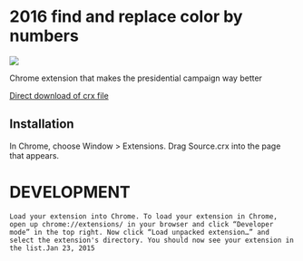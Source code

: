 2016 find and replace color by numbers
=============

![](logo.png)

Chrome extension that makes the presidential campaign way better

[Direct download of crx file](https://github.com/coleww/campaign-2016/blob/master/Source.crx?raw=true)

Installation
------------

In Chrome, choose Window > Extensions.  Drag Source.crx into the page that appears.


DEVELOPMENT
===================

```
Load your extension into Chrome. To load your extension in Chrome, open up chrome://extensions/ in your browser and click “Developer mode” in the top right. Now click “Load unpacked extension…” and select the extension's directory. You should now see your extension in the list.Jan 23, 2015
```